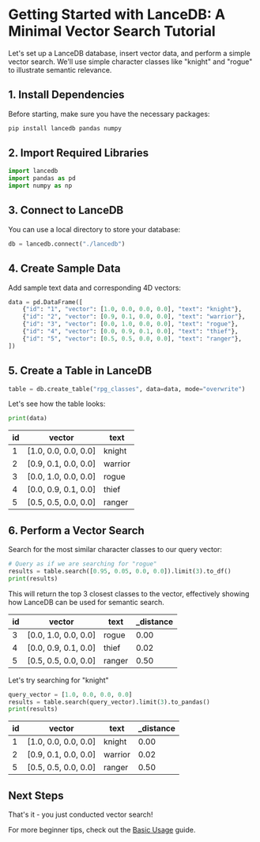 
# Getting Started with LanceDB: A Minimal Vector Search Tutorial

Let's set up a LanceDB database, insert vector data, and perform a simple vector search. We'll use simple character classes like "knight" and "rogue" to illustrate semantic relevance.

## 1. Install Dependencies

Before starting, make sure you have the necessary packages:

```bash
pip install lancedb pandas numpy
```

## 2. Import Required Libraries

```python
import lancedb
import pandas as pd
import numpy as np
```

## 3. Connect to LanceDB

You can use a local directory to store your database:

```python
db = lancedb.connect("./lancedb")
```

## 4. Create Sample Data

Add sample text data and corresponding 4D vectors:

```python
data = pd.DataFrame([
    {"id": "1", "vector": [1.0, 0.0, 0.0, 0.0], "text": "knight"},
    {"id": "2", "vector": [0.9, 0.1, 0.0, 0.0], "text": "warrior"},
    {"id": "3", "vector": [0.0, 1.0, 0.0, 0.0], "text": "rogue"},
    {"id": "4", "vector": [0.0, 0.9, 0.1, 0.0], "text": "thief"},
    {"id": "5", "vector": [0.5, 0.5, 0.0, 0.0], "text": "ranger"},
])
```

## 5. Create a Table in LanceDB

```python
table = db.create_table("rpg_classes", data=data, mode="overwrite")
```

Let's see how the table looks:
```python
print(data)
```

| id | vector | text |
|----|--------|------|
| 1 | [1.0, 0.0, 0.0, 0.0] | knight |
| 2 | [0.9, 0.1, 0.0, 0.0] | warrior |
| 3 | [0.0, 1.0, 0.0, 0.0] | rogue |
| 4 | [0.0, 0.9, 0.1, 0.0] | thief |
| 5 | [0.5, 0.5, 0.0, 0.0] | ranger |



## 6. Perform a Vector Search

Search for the most similar character classes to our query vector:

```python
# Query as if we are searching for "rogue"
results = table.search([0.95, 0.05, 0.0, 0.0]).limit(3).to_df()
print(results)
```

This will return the top 3 closest classes to the vector, effectively showing how LanceDB can be used for semantic search.

|  id  |          vector         |   text   | _distance |
|------|------------------------|----------|-----------|
|  3   | [0.0, 1.0, 0.0, 0.0]  |  rogue   |   0.00   |
|  4   | [0.0, 0.9, 0.1, 0.0]  | thief |   0.02   |
|  5   | [0.5, 0.5, 0.0, 0.0]  |  ranger  |   0.50   |

Let's try searching for "knight"

```python
query_vector = [1.0, 0.0, 0.0, 0.0]
results = table.search(query_vector).limit(3).to_pandas()
print(results)
```

|  id  |          vector         |   text   | _distance |
|------|------------------------|----------|-----------|
|  1   | [1.0, 0.0, 0.0, 0.0]  |  knight  |   0.00   |
|  2   | [0.9, 0.1, 0.0, 0.0]  | warrior  |   0.02   |
|  5   | [0.5, 0.5, 0.0, 0.0]  |  ranger  |   0.50   |

## Next Steps

That's it - you just conducted vector search!

For more beginner tips, check out the [Basic Usage](basic.md) guide.
